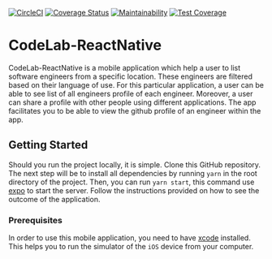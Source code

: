  [![CircleCI](https://circleci.com/gh/YvesIraguha/CodeLab-ReactNative.svg?style=svg)](https://circleci.com/gh/YvesIraguha/CodeLab-ReactNative) [![Coverage Status](https://coveralls.io/repos/github/YvesIraguha/CodeLab-ReactNative/badge.svg?branch=ch-circle-ci-setup-166257426)](https://coveralls.io/github/YvesIraguha/CodeLab-ReactNative?branch=ch-circle-ci-setup-166257426) [![Maintainability](https://api.codeclimate.com/v1/badges/76d77a8d763f147ee9c4/maintainability)](https://codeclimate.com/github/YvesIraguha/CodeLab-ReactNative/maintainability) [![Test Coverage](https://api.codeclimate.com/v1/badges/76d77a8d763f147ee9c4/test_coverage)](https://codeclimate.com/github/YvesIraguha/CodeLab-ReactNative/test_coverage)

 # CodeLab-ReactNative

CodeLab-ReactNative is a mobile application which help a user to  list software engineers from a specific location. These engineers are filtered based on their language of use. For this particular application, a user can be able to see list of all engineers profile of each engineer. Moreover, a user can share a profile with other people using different applications. The app facilitates you to be able to view the github profile of an engineer within the app. 


## Getting Started

Should you run the project locally, it is simple. Clone this GitHub repository. The next step will be to install all dependencies by running `yarn` in the root directory of the project. Then, you can run `yarn start`, this command use [expo](https://docs.expo.io/versions/latest/) to start the server. Follow the instructions provided on how to see the outcome of the application. 
### Prerequisites

In order to use this mobile application, you need to have [xcode](https://developer.apple.com/xcode/) installed. This helps you to run the simulator of the `iOS` device from your computer. 
